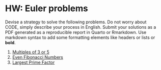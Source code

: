 HW: Euler problems
========

Devise a strategy to solve the following problems.  Do not worry about CODE, simply describe your process in English.  Submit your solutions as a PDF generated as a reproducible report in Quarto or Rmarkdown.  Use markdown syntax to add some formatting elements like headers or lists or **bold**.

1. [Multiples of 3 or 5](https://projecteuler.net/problem=1)
1. [Even Fibonacci Numbers](https://projecteuler.net/problem=2)
1. [Largest Prime Factor](https://projecteuler.net/problem=3)

